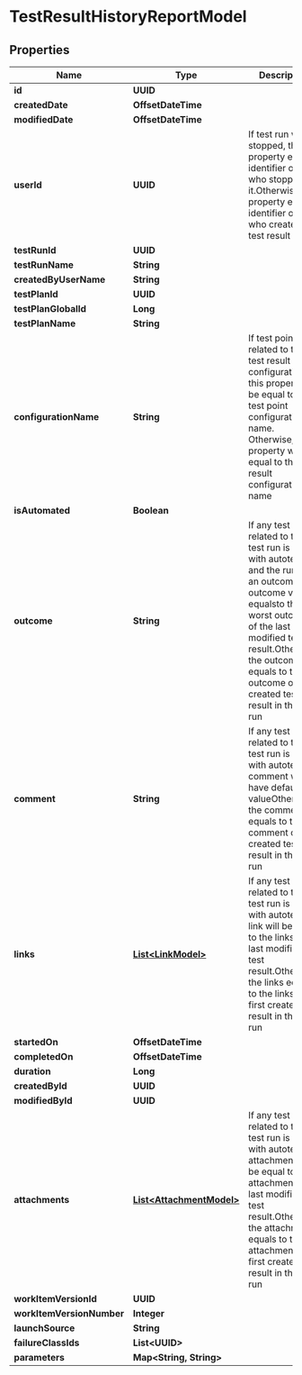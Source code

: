 

# TestResultHistoryReportModel


## Properties

| Name | Type | Description | Notes |
|------------ | ------------- | ------------- | -------------|
|**id** | **UUID** |  |  |
|**createdDate** | **OffsetDateTime** |  |  |
|**modifiedDate** | **OffsetDateTime** |  |  |
|**userId** | **UUID** | If test run was stopped, this property equals identifier of user who stopped it.Otherwise, the property equals identifier of user who created the test result |  |
|**testRunId** | **UUID** |  |  [optional] |
|**testRunName** | **String** |  |  [optional] |
|**createdByUserName** | **String** |  |  [optional] |
|**testPlanId** | **UUID** |  |  [optional] |
|**testPlanGlobalId** | **Long** |  |  [optional] |
|**testPlanName** | **String** |  |  [optional] |
|**configurationName** | **String** | If test point related to the test result has configuration, this property will be equal to the test point configuration name. Otherwise, this property will be equal to the test result configuration name |  [optional] |
|**isAutomated** | **Boolean** |  |  |
|**outcome** | **String** | If any test result related to the test run is linked with autotest and the run has an outcome, the outcome value equalsto the worst outcome of the last modified test result.Otherwise, the outcome equals to the outcome of first created test result in the test run |  [optional] |
|**comment** | **String** | If any test result related to the test run is linked with autotest, comment will have default valueOtherwise, the comment equals to the comment of first created test result in the test run |  [optional] |
|**links** | [**List&lt;LinkModel&gt;**](LinkModel.md) | If any test result related to the test run is linked with autotest, link will be equal to the links of last modified test result.Otherwise, the links equals to the links of first created test result in the test run |  [optional] |
|**startedOn** | **OffsetDateTime** |  |  [optional] |
|**completedOn** | **OffsetDateTime** |  |  [optional] |
|**duration** | **Long** |  |  [optional] |
|**createdById** | **UUID** |  |  |
|**modifiedById** | **UUID** |  |  [optional] |
|**attachments** | [**List&lt;AttachmentModel&gt;**](AttachmentModel.md) | If any test result related to the test run is linked with autotest, attachments will be equal to the attachments of last modified test result.Otherwise, the attachments equals to the attachments of first created test result in the test run |  [optional] |
|**workItemVersionId** | **UUID** |  |  [optional] |
|**workItemVersionNumber** | **Integer** |  |  [optional] |
|**launchSource** | **String** |  |  [optional] |
|**failureClassIds** | **List&lt;UUID&gt;** |  |  [optional] |
|**parameters** | **Map&lt;String, String&gt;** |  |  [optional] |




